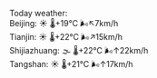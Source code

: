 Today weather:  
Beijing: ☀️   🌡️+19°C 🌬️↖7km/h  
Tianjin: ☀️   🌡️+22°C 🌬️↗15km/h  
Shijiazhuang: 🌫  🌡️+22°C 🌬️↑22km/h  
Tangshan: ☀️   🌡️+21°C 🌬️↑17km/h  
